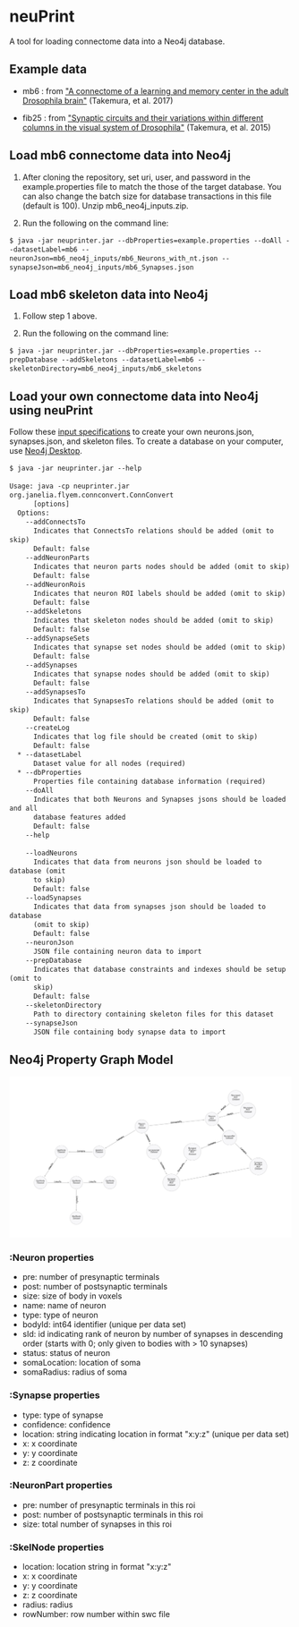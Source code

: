 # neuPrint
A tool for loading connectome data into a Neo4j database. 

## Example data

* mb6 : from ["A connectome of a learning and memory center in the adult Drosophila brain"](https://elifesciences.org/articles/26975) (Takemura, et al. 2017)

* fib25 : from ["Synaptic circuits and their variations within different columns in the visual system of Drosophila"](https://www.pnas.org/content/112/44/13711) (Takemura, et al. 2015)

## Load mb6 connectome data into Neo4j

1. After cloning the repository, set uri, user, and password in the example.properties file to match the those of the target database. You can also change the batch size for database transactions in this file (default is 100). Unzip mb6_neo4j_inputs.zip.  

2. Run the following on the command line:
```console
$ java -jar neuprinter.jar --dbProperties=example.properties --doAll --datasetLabel=mb6 --neuronJson=mb6_neo4j_inputs/mb6_Neurons_with_nt.json --synapseJson=mb6_neo4j_inputs/mb6_Synapses.json
```

## Load mb6 skeleton data into Neo4j

1. Follow step 1 above. 

2. Run the following on the command line:
```console
$ java -jar neuprinter.jar --dbProperties=example.properties --prepDatabase --addSkeletons --datasetLabel=mb6 --skeletonDirectory=mb6_neo4j_inputs/mb6_skeletons
```
## Load your own connectome data into Neo4j using neuPrint

Follow these [input specifications](jsonspecs.md) to create your own neurons.json, synapses.json, and skeleton files. To create a database on your computer, use [Neo4j Desktop](https://neo4j.com/download/?ref=product).

```console
$ java -jar neuprinter.jar --help

Usage: java -cp neuprinter.jar org.janelia.flyem.connconvert.ConnConvert
      [options]
  Options:
    --addConnectsTo
      Indicates that ConnectsTo relations should be added (omit to skip)
      Default: false
    --addNeuronParts
      Indicates that neuron parts nodes should be added (omit to skip)
      Default: false
    --addNeuronRois
      Indicates that neuron ROI labels should be added (omit to skip)
      Default: false
    --addSkeletons
      Indicates that skeleton nodes should be added (omit to skip)
      Default: false
    --addSynapseSets
      Indicates that synapse set nodes should be added (omit to skip)
      Default: false
    --addSynapses
      Indicates that synapse nodes should be added (omit to skip)
      Default: false
    --addSynapsesTo
      Indicates that SynapsesTo relations should be added (omit to skip)
      Default: false
    --createLog
      Indicates that log file should be created (omit to skip)
      Default: false
  * --datasetLabel
      Dataset value for all nodes (required)
  * --dbProperties
      Properties file containing database information (required)
    --doAll
      Indicates that both Neurons and Synapses jsons should be loaded and all
      database features added
      Default: false
    --help

    --loadNeurons
      Indicates that data from neurons json should be loaded to database (omit
      to skip)
      Default: false
    --loadSynapses
      Indicates that data from synapses json should be loaded to database
      (omit to skip)
      Default: false
    --neuronJson
      JSON file containing neuron data to import
    --prepDatabase
      Indicates that database constraints and indexes should be setup (omit to
      skip)
      Default: false
    --skeletonDirectory
      Path to directory containing skeleton files for this dataset
    --synapseJson
      JSON file containing body synapse data to import
```

## Neo4j Property Graph Model

![Property Graph Model](PGMv3.png)

### :Neuron properties
* pre: number of presynaptic terminals
* post: number of postsynaptic terminals
* size: size of body in voxels
* name: name of neuron
* type: type of neuron
* bodyId: int64 identifier (unique per data set)
* sId: id indicating rank of neuron by number of synapses in descending order (starts with 0; only given to bodies with > 10 synapses)
* status: status of neuron
* somaLocation: location of soma
* somaRadius: radius of soma

### :Synapse properties
* type: type of synapse
* confidence: confidence
* location: string indicating location in format "x:y:z" (unique per data set)
* x: x coordinate 
* y: y coordinate
* z: z coordinate

### :NeuronPart properties
* pre: number of presynaptic terminals in this roi
* post: number of postsynaptic terminals in this roi
* size: total number of synapses in this roi

### :SkelNode properties
* location: location string in format "x:y:z"
* x: x coordinate 
* y: y coordinate
* z: z coordinate
* radius: radius
* rowNumber: row number within swc file

